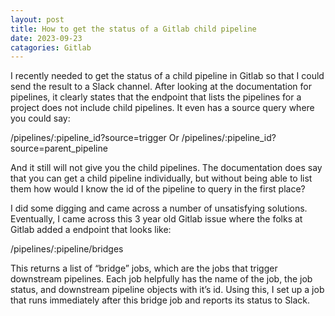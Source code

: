 ```yaml
---
layout: post
title: How to get the status of a Gitlab child pipeline
date: 2023-09-23
catagories: Gitlab
---
```

I recently needed to get the status of a child pipeline in Gitlab so that I could send the result to a Slack channel. After looking at the documentation for pipelines, it clearly states that the endpoint that lists the pipelines for a project does not include child pipelines. It even has a source query where you could say:

/pipelines/:pipeline_id?source=trigger
Or
/pipelines/:pipeline_id?source=parent_pipeline

And it still will not give you the child pipelines. The documentation does say that you can get a child pipeline individually, but without being able to list them how would I know the id of the pipeline to query in the first place?

I did some digging and came across a number of unsatisfying solutions. Eventually, I came across this 3 year old Gitlab issue where the folks at Gitlab added a endpoint that looks like:

/pipelines/:pipeline/bridges

This returns a list of “bridge” jobs, which are the jobs that trigger downstream pipelines. Each job helpfully has the name of the job, the job status, and downstream pipeline objects with it’s id. Using this, I set up a job that runs immediately after this bridge job and reports its status to Slack.

